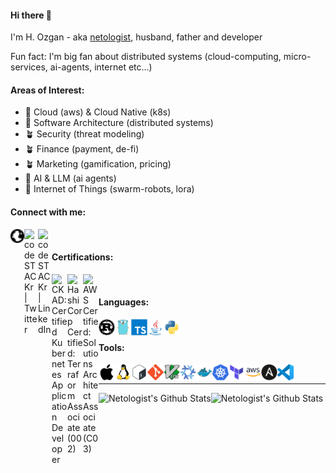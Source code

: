 #### Hi there 👋

I'm H. Ozgan - aka [netologist][website], husband, father and developer

Fun fact: I'm big fan about distributed systems (cloud-computing, micro-services, ai-agents, internet etc...)

#### Areas of Interest:

- 🌳 Cloud (aws) & Cloud Native (k8s)
- 🌳 Software Architecture (distributed systems)
- 🪴 Security (threat modeling)
- 🪴 Finance (payment, de-fi)
- 🪴 Marketing (gamification, pricing)
- 🌱 AI & LLM (ai agents)
- 🌱 Internet of Things (swarm-robots, lora)

#### Connect with me:

[<img align="left" alt="netologist" width="22px" src="https://raw.githubusercontent.com/iconic/open-iconic/master/svg/globe.svg" />][website]
[<img align="left" alt="codeSTACKr | Twitter" width="22px" src="https://cdn.jsdelivr.net/npm/simple-icons@v3/icons/twitter.svg" />][twitter]
[<img align="left" alt="codeSTACKr | LinkedIn" width="22px" src="https://cdn.jsdelivr.net/npm/simple-icons@v3/icons/linkedin.svg" />][linkedin]

<br />

#### Certifications:
[<img align="left" alt="CKAD: Certified Kubernetes Application Developer" width="25px" src="https://www.cncf.io/wp-content/uploads/2021/09/kubernetes-ckad-color.svg" />](https://www.credly.com/badges/f2c1b4b0-c9d8-4928-a6c4-9a3d40813421) 
[<img align="left" alt="HashiCorp Certified: Terraform Associate (002)" width="25px" src="https://images.credly.com/size/680x680/images/99289602-861e-4929-8277-773e63a2fa6f/image.png" />](https://www.credly.com/badges/22c74b0a-9c50-43eb-a370-4008b2b85a31)
[<img align="left" alt="AWS Certified: Solutions Architect Associate (C03)" width="25px" src="https://images.credly.com/size/680x680/images/0e284c3f-5164-4b21-8660-0d84737941bc/image.png" />](https://www.credly.com/badges/ae8b5330-fbec-4b3b-8574-da15837afd05)

<br />

#### Languages:

[<img align="left" alt="Rust" width="26px" src="https://raw.githubusercontent.com/devicons/devicon/master/icons/rust/rust-original.svg" />][website]
[<img align="left" alt="Golang" width="26px" src="https://raw.githubusercontent.com/devicons/devicon/master/icons/go/go-original.svg" />][website]
[<img align="left" alt="TypeScript" width="26px" src="https://raw.githubusercontent.com/devicons/devicon/master/icons/typescript/typescript-original.svg" />][website]
[<img align="left" alt="Java" width="26px" src="https://raw.githubusercontent.com/devicons/devicon/master/icons/java/java-original.svg" />][website]
[<img align="left" alt="Python" width="26px" src="https://raw.githubusercontent.com/devicons/devicon/master/icons/python/python-original.svg" />][website]

<br />


#### Tools:
[<img align="left" alt="Apple" width="26px" src="https://raw.githubusercontent.com/devicons/devicon/master/icons/apple/apple-original.svg" />][website]
[<img align="left" alt="Linux" width="26px" src="https://raw.githubusercontent.com/devicons/devicon/master/icons/linux/linux-original.svg" />][website]
[<img align="left" alt="Bash" width="26px" src="https://raw.githubusercontent.com/devicons/devicon/master/icons/bash/bash-original.svg" />][website]
[<img align="left" alt="Git" width="26px" src="https://raw.githubusercontent.com/devicons/devicon/master/icons/git/git-original.svg" />][website]
[<img align="left" alt="Vim" width="26px" src="https://raw.githubusercontent.com/devicons/devicon/master/icons/vim/vim-original.svg" />][website]
[<img align="left" alt="Nix" width="26px" src="https://raw.githubusercontent.com/devicons/devicon/master/icons/nixos/nixos-original.svg" />][website]
[<img align="left" alt="Docker" width="26px" src="https://raw.githubusercontent.com/devicons/devicon/master/icons/docker/docker-original.svg" />][website]
[<img align="left" alt="Kubernetes" width="26px" src="https://raw.githubusercontent.com/devicons/devicon/master/icons/kubernetes/kubernetes-plain.svg" />][website]
[<img align="left" alt="Terraform" width="26px" src="https://raw.githubusercontent.com/devicons/devicon/master/icons/terraform/terraform-original.svg" />][website]

[<img align="left" alt="AWS" width="26px" src="https://raw.githubusercontent.com/github/explore/80688e429a7d4ef2fca1e82350fe8e3517d3494d/topics/aws/aws.png" />][website]
[<img align="left" alt="Ansible" width="26px" src="https://raw.githubusercontent.com/devicons/devicon/master/icons/ansible/ansible-original.svg" />][website]
[<img align="left" alt="Visual Studio Code" width="26px" src="https://raw.githubusercontent.com/devicons/devicon/master/icons/vscode/vscode-original.svg" />][website]

<br />

---


<img align="left" alt="Netologist's Github Stats" src="https://github-readme-stats.vercel.app/api?username=netologist&show_icons=true&hide_border=true" />
<img align="left" alt="Netologist's Github Stats" src="https://github-readme-stats.vercel.app/api/top-langs/?username=netologist&langs_count=3&cache_seconds=1&hide=c%2B%2B,C,Elm,Asp,C,c%23,Ruby,HTML,scala,kotlin,css&show_icons=true&hide_border=true" />

[website]: https://netologist.org/
[website-tr]: https://www.hozgan.com
[twitter]: https://twitter.com/hozgan
[linkedin]: https://linkedin.com/in/hasanozgan
[activistgithub]: https://github.com/ac-tivi-st
